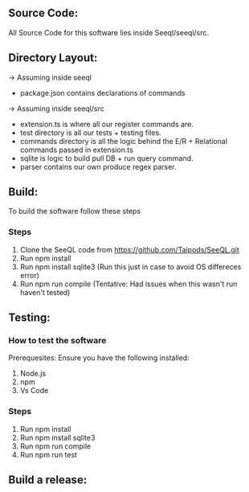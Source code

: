 ## Source Code:

All Source Code for this software lies inside Seeql/seeql/src.

## Directory Layout:
-> Assuming inside seeql
  - package.json contains declarations of commands
  
-> Assuming inside seeql/src
  - extension.ts is where all our register commands are.
  - test directory is all our tests + testing files. 
  - commands directory is all the logic behind the E/R + Relational commands passed in extension.ts
  - sqlite is logic to build pull DB + run query command.
  - parser contains our own produce regex parser.

## Build:

To build the software follow these steps

### Steps 

1. Clone the SeeQL code from https://github.com/Taipods/SeeQL.git
2. Run npm install
3. Run npm install sqlite3 (Run this just in case to avoid OS differeces error)
4. Run npm run compile (Tentative: Had issues when this wasn't run haven't tested)

## Testing:

### How to test the software
Prerequesites:
Ensure you have the following installed:
1. Node.js
2. npm
3. Vs Code

### Steps
1. Run npm install
2. Run npm install sqlite3
3. Run npm run compile
4. Run npm run test


## Build a release:

